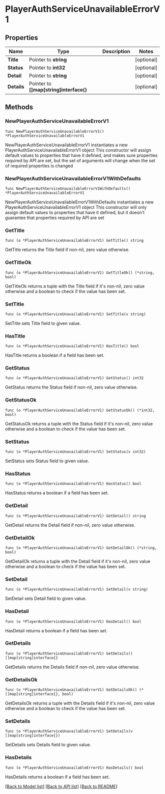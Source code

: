 # PlayerAuthServiceUnavailableErrorV1

## Properties

Name | Type | Description | Notes
------------ | ------------- | ------------- | -------------
**Title** | Pointer to **string** |  | [optional] 
**Status** | Pointer to **int32** |  | [optional] 
**Detail** | Pointer to **string** |  | [optional] 
**Details** | Pointer to **[]map[string]interface{}** |  | [optional] 

## Methods

### NewPlayerAuthServiceUnavailableErrorV1

`func NewPlayerAuthServiceUnavailableErrorV1() *PlayerAuthServiceUnavailableErrorV1`

NewPlayerAuthServiceUnavailableErrorV1 instantiates a new PlayerAuthServiceUnavailableErrorV1 object
This constructor will assign default values to properties that have it defined,
and makes sure properties required by API are set, but the set of arguments
will change when the set of required properties is changed

### NewPlayerAuthServiceUnavailableErrorV1WithDefaults

`func NewPlayerAuthServiceUnavailableErrorV1WithDefaults() *PlayerAuthServiceUnavailableErrorV1`

NewPlayerAuthServiceUnavailableErrorV1WithDefaults instantiates a new PlayerAuthServiceUnavailableErrorV1 object
This constructor will only assign default values to properties that have it defined,
but it doesn't guarantee that properties required by API are set

### GetTitle

`func (o *PlayerAuthServiceUnavailableErrorV1) GetTitle() string`

GetTitle returns the Title field if non-nil, zero value otherwise.

### GetTitleOk

`func (o *PlayerAuthServiceUnavailableErrorV1) GetTitleOk() (*string, bool)`

GetTitleOk returns a tuple with the Title field if it's non-nil, zero value otherwise
and a boolean to check if the value has been set.

### SetTitle

`func (o *PlayerAuthServiceUnavailableErrorV1) SetTitle(v string)`

SetTitle sets Title field to given value.

### HasTitle

`func (o *PlayerAuthServiceUnavailableErrorV1) HasTitle() bool`

HasTitle returns a boolean if a field has been set.

### GetStatus

`func (o *PlayerAuthServiceUnavailableErrorV1) GetStatus() int32`

GetStatus returns the Status field if non-nil, zero value otherwise.

### GetStatusOk

`func (o *PlayerAuthServiceUnavailableErrorV1) GetStatusOk() (*int32, bool)`

GetStatusOk returns a tuple with the Status field if it's non-nil, zero value otherwise
and a boolean to check if the value has been set.

### SetStatus

`func (o *PlayerAuthServiceUnavailableErrorV1) SetStatus(v int32)`

SetStatus sets Status field to given value.

### HasStatus

`func (o *PlayerAuthServiceUnavailableErrorV1) HasStatus() bool`

HasStatus returns a boolean if a field has been set.

### GetDetail

`func (o *PlayerAuthServiceUnavailableErrorV1) GetDetail() string`

GetDetail returns the Detail field if non-nil, zero value otherwise.

### GetDetailOk

`func (o *PlayerAuthServiceUnavailableErrorV1) GetDetailOk() (*string, bool)`

GetDetailOk returns a tuple with the Detail field if it's non-nil, zero value otherwise
and a boolean to check if the value has been set.

### SetDetail

`func (o *PlayerAuthServiceUnavailableErrorV1) SetDetail(v string)`

SetDetail sets Detail field to given value.

### HasDetail

`func (o *PlayerAuthServiceUnavailableErrorV1) HasDetail() bool`

HasDetail returns a boolean if a field has been set.

### GetDetails

`func (o *PlayerAuthServiceUnavailableErrorV1) GetDetails() []map[string]interface{}`

GetDetails returns the Details field if non-nil, zero value otherwise.

### GetDetailsOk

`func (o *PlayerAuthServiceUnavailableErrorV1) GetDetailsOk() (*[]map[string]interface{}, bool)`

GetDetailsOk returns a tuple with the Details field if it's non-nil, zero value otherwise
and a boolean to check if the value has been set.

### SetDetails

`func (o *PlayerAuthServiceUnavailableErrorV1) SetDetails(v []map[string]interface{})`

SetDetails sets Details field to given value.

### HasDetails

`func (o *PlayerAuthServiceUnavailableErrorV1) HasDetails() bool`

HasDetails returns a boolean if a field has been set.


[[Back to Model list]](../README.md#documentation-for-models) [[Back to API list]](../README.md#documentation-for-api-endpoints) [[Back to README]](../README.md)


